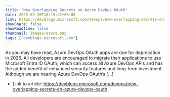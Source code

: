 ```yaml
---
title: "New Overlapping Secrets on Azure DevOps OAuth"
date: 2025-03-26T16:19:22+00:00
link: https://devblogs.microsoft.com/devops/new-overlapping-secrets-on-azure-devops-oauth
showShare: false
showReadTime: false
thumbnail: images/azure.png
tags: ["devblogs.microsoft.com"]
---
```

As you may have read, Azure DevOps OAuth apps are due for deprecation in 2026. All developers are encouraged to migrate their applications to use Microsoft Entra ID OAuth, which can access all Azure DevOps APIs and has the added benefit of enhanced security features and long-term investment. Although we are nearing Azure DevOps OAuth’s […]

- Link to article: https://devblogs.microsoft.com/devops/new-overlapping-secrets-on-azure-devops-oauth